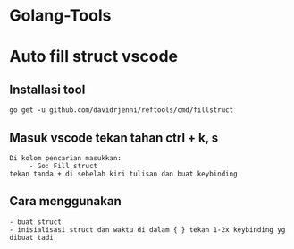 # Golang-Tools

# Auto fill struct vscode 
## Installasi tool 
    go get -u github.com/davidrjenni/reftools/cmd/fillstruct

## Masuk vscode tekan tahan ctrl + k, s
   ```
   Di kolom pencarian masukkan: 
        - Go: Fill struct
   tekan tanda + di sebelah kiri tulisan dan buat keybinding
   ```
   
## Cara menggunakan 
    - buat struct 
    - inisialisasi struct dan waktu di dalam { } tekan 1-2x keybinding yg dibuat tadi
